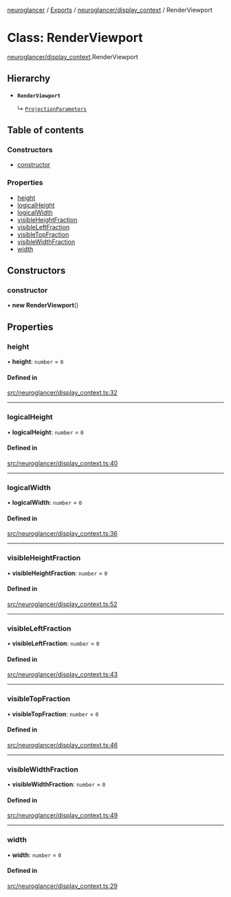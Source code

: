 [neuroglancer](../README.md) / [Exports](../modules.md) / [neuroglancer/display\_context](../modules/neuroglancer_display_context.md) / RenderViewport

# Class: RenderViewport

[neuroglancer/display_context](../modules/neuroglancer_display_context.md).RenderViewport

## Hierarchy

- **`RenderViewport`**

  ↳ [`ProjectionParameters`](neuroglancer_projection_parameters.ProjectionParameters.md)

## Table of contents

### Constructors

- [constructor](neuroglancer_display_context.RenderViewport.md#constructor)

### Properties

- [height](neuroglancer_display_context.RenderViewport.md#height)
- [logicalHeight](neuroglancer_display_context.RenderViewport.md#logicalheight)
- [logicalWidth](neuroglancer_display_context.RenderViewport.md#logicalwidth)
- [visibleHeightFraction](neuroglancer_display_context.RenderViewport.md#visibleheightfraction)
- [visibleLeftFraction](neuroglancer_display_context.RenderViewport.md#visibleleftfraction)
- [visibleTopFraction](neuroglancer_display_context.RenderViewport.md#visibletopfraction)
- [visibleWidthFraction](neuroglancer_display_context.RenderViewport.md#visiblewidthfraction)
- [width](neuroglancer_display_context.RenderViewport.md#width)

## Constructors

### constructor

• **new RenderViewport**()

## Properties

### height

• **height**: `number` = `0`

#### Defined in

[src/neuroglancer/display_context.ts:32](https://github.com/ActiveBrainAtlas2/neuroglancer/blob/034b457d/src/neuroglancer/display_context.ts#L32)

___

### logicalHeight

• **logicalHeight**: `number` = `0`

#### Defined in

[src/neuroglancer/display_context.ts:40](https://github.com/ActiveBrainAtlas2/neuroglancer/blob/034b457d/src/neuroglancer/display_context.ts#L40)

___

### logicalWidth

• **logicalWidth**: `number` = `0`

#### Defined in

[src/neuroglancer/display_context.ts:36](https://github.com/ActiveBrainAtlas2/neuroglancer/blob/034b457d/src/neuroglancer/display_context.ts#L36)

___

### visibleHeightFraction

• **visibleHeightFraction**: `number` = `0`

#### Defined in

[src/neuroglancer/display_context.ts:52](https://github.com/ActiveBrainAtlas2/neuroglancer/blob/034b457d/src/neuroglancer/display_context.ts#L52)

___

### visibleLeftFraction

• **visibleLeftFraction**: `number` = `0`

#### Defined in

[src/neuroglancer/display_context.ts:43](https://github.com/ActiveBrainAtlas2/neuroglancer/blob/034b457d/src/neuroglancer/display_context.ts#L43)

___

### visibleTopFraction

• **visibleTopFraction**: `number` = `0`

#### Defined in

[src/neuroglancer/display_context.ts:46](https://github.com/ActiveBrainAtlas2/neuroglancer/blob/034b457d/src/neuroglancer/display_context.ts#L46)

___

### visibleWidthFraction

• **visibleWidthFraction**: `number` = `0`

#### Defined in

[src/neuroglancer/display_context.ts:49](https://github.com/ActiveBrainAtlas2/neuroglancer/blob/034b457d/src/neuroglancer/display_context.ts#L49)

___

### width

• **width**: `number` = `0`

#### Defined in

[src/neuroglancer/display_context.ts:29](https://github.com/ActiveBrainAtlas2/neuroglancer/blob/034b457d/src/neuroglancer/display_context.ts#L29)
